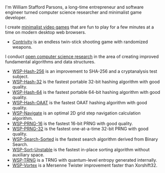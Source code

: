 I'm William Stafford Parsons, a long-time entrepreneur and software engineer turned computer science researcher and minimalist game developer.

I create [minimalist video games](https://williamstaffordparsons.github.io/#games) that are fun to play for a few minutes at a time on modern desktop web browsers.

- [Contrivity](https://github.com/williamstaffordparsons/contrivity) is an endless twin-stick shooting game with randomized weapons.

I conduct [open computer science research](https://williamstaffordparsons.github.io/#research) in the area of creating improved fundamental algorithms and data structures.

- [WSP-Hash-256](https://github.com/williamstaffordparsons/wsp-hash-256) is an improvement to SHA-256 and a cryptanalysis test subject.
- [WSP-Hash-32](https://github.com/williamstaffordparsons/wsp-hash-32) is the fastest portable 32-bit hashing algorithm with good quality.
- [WSP-Hash-64](https://github.com/williamstaffordparsons/wsp-hash-64) is the fastest portable 64-bit hashing algorithm with good quality.
- [WSP-Hash-OAAT](https://github.com/williamstaffordparsons/wsp-hash-oaat) is the fastest OAAT hashing algorithm with good quality.
- [WSP-Navigate](https://github.com/williamstaffordparsons/wsp-navigate) is an optimal 2D grid step navigation calculation algorithm.
- [WSP-PRNG-16](https://github.com/williamstaffordparsons/wsp-prng-16) is the fastest 16-bit PRNG with good quality.
- [WSP-PRNG-32](https://github.com/williamstaffordparsons/wsp-prng-32) is the fastest one-at-a-time 32-bit PRNG with good quality.
- [WSP-Search-Sorted](https://github.com/williamstaffordparsons/wsp-search-sorted) is the fastest search algorithm derived from Binary Search.
- [WSP-Sort-Unstable](https://github.com/williamstaffordparsons/wsp-sort-unstable) is the fastest in-place sorting algorithm without auxiliary space.
- [WSP-TRNG](https://github.com/williamstaffordparsons/wsp-trng) is a TRNG with quantum-level entropy generated internally.
- [WSP-Vortex](https://github.com/williamstaffordparsons/wsp-vortex) is a Mersenne Twister improvement faster than Xorshift32.
